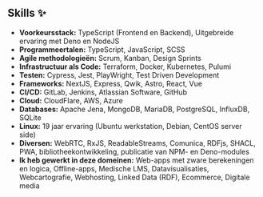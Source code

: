 Skills ✨
-------------------------

-   **Voorkeursstack:** TypeScript (Frontend en Backend), Uitgebreide ervaring met Deno en NodeJS
-   **Programmeertalen:** TypeScript, JavaScript, SCSS
-   **Agile methodologieën:** Scrum, Kanban, Design Sprints
-   **Infrastructuur als Code:** Terraform, Docker, Kubernetes, Pulumi
-   **Testen:** Cypress, Jest, PlayWright, Test Driven Development
-   **Frameworks:** NextJS, Express, Qwik, Astro, React, Vue
-   **CI/CD:** GitLab, Jenkins, Atlassian Software, GitHub
-   **Cloud:** CloudFlare, AWS, Azure
-   **Databases:** Apache Jena, MongoDB, MariaDB, PostgreSQL, InfluxDB, SQLite
-   **Linux:** 19 jaar ervaring (Ubuntu werkstation, Debian, CentOS server side)
-   **Diversen:** WebRTC, RxJS, ReadableStreams, Comunica, RDFjs, SHACL, PWA, bibliotheekontwikkeling, publicatie van NPM- en Deno-modules
-   **Ik heb gewerkt in deze domeinen:** Web-apps met zware berekeningen en logica, Offline-apps, Medische LMS, Datavisualisaties, Webcartografie, Webhosting, Linked Data (RDF), Ecommerce, Digitale media
